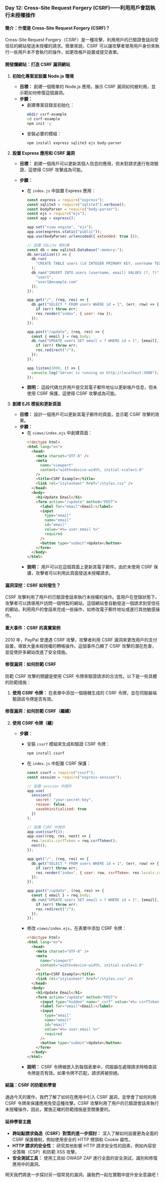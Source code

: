 ### Day 12: Cross-Site Request Forgery (CSRF)——利用用戶會話執行未授權操作

#### 簡介：什麼是 Cross-Site Request Forgery (CSRF)？

Cross-Site Request Forgery（CSRF）是一種攻擊，利用用戶的已驗證會話向受信任的網站發送未授權的請求。簡單來說，CSRF 可以讓攻擊者冒用用戶身份來執行一些用戶本不會執行的操作，如更改帳戶設置或提交表單。

#### 開發爛網站：打造 CSRF 漏洞網站

1. **初始化專案並設置 Node.js 環境**

   - **目標：** 創建一個簡單的 Node.js 應用，展示 CSRF 漏洞如何被利用，並示範如何修復這個漏洞。
   - **步驟：**
     - 創建專案目錄並初始化：
       ```bash
       mkdir csrf-example
       cd csrf-example
       npm init -y
       ```
     - 安裝必要的模組：
       ```bash
       npm install express sqlite3 ejs body-parser
       ```

2. **設置 Express 應用和 CSRF 漏洞**

   - **目標：** 創建一個用戶可以更新其個人信息的應用，但未對請求進行有效驗證，這使得 CSRF 攻擊成為可能。
   - **步驟：**

     - 在 `index.js` 中設置 Express 應用：

       ```javascript
       const express = require("express");
       const sqlite3 = require("sqlite3").verbose();
       const bodyParser = require("body-parser");
       const ejs = require("ejs");
       const app = express();

       app.set("view engine", "ejs");
       app.use(express.static("public"));
       app.use(bodyParser.urlencoded({ extended: true }));

       // 設置 SQLite 資料庫
       const db = new sqlite3.Database(":memory:");
       db.serialize(() => {
         db.run(
           "CREATE TABLE users (id INTEGER PRIMARY KEY, username TEXT, email TEXT)"
         );
         db.run("INSERT INTO users (username, email) VALUES (?, ?)", [
           "user1",
           "user1@example.com"
         ]);
       });

       app.get("/", (req, res) => {
         db.get("SELECT * FROM users WHERE id = 1", (err, row) => {
           if (err) throw err;
           res.render("index", { user: row });
         });
       });

       app.post("/update", (req, res) => {
         const { email } = req.body;
         db.run("UPDATE users SET email = ? WHERE id = 1", [email], (err) => {
           if (err) throw err;
           res.redirect("/");
         });
       });

       app.listen(3000, () => {
         console.log("Server is running on http://localhost:3000");
       });
       ```

     - **說明：** 這段代碼允許用戶提交其電子郵件地址以更新帳戶信息，但未使用 CSRF 保護，這使得 CSRF 攻擊成為可能。

3. **創建 EJS 模板和更新頁面**
   - **目標：** 設計一個用戶可以更新其電子郵件的頁面，並示範 CSRF 攻擊的效果。
   - **步驟：**
     - 在 `views/index.ejs` 中創建頁面：
       ```html
       <!doctype html>
       <html lang="en">
         <head>
           <meta charset="UTF-8" />
           <meta
             name="viewport"
             content="width=device-width, initial-scale=1.0"
           />
           <title>CSRF Example</title>
           <link rel="stylesheet" href="/styles.css" />
         </head>
         <body>
           <h1>Update Email</h1>
           <form action="/update" method="POST">
             <label for="email">Email:</label>
             <input
               type="email"
               name="email"
               id="email"
               value="<%= user.email %>"
               required
             />
             <button type="submit">Update</button>
           </form>
         </body>
       </html>
       ```
     - **說明：** 用戶可以在這個頁面上更新其電子郵件。由於未使用 CSRF 保護，攻擊者可以利用此頁面發送未授權請求。

#### 漏洞深挖：CSRF 如何發生？

CSRF 攻擊利用了用戶的已驗證會話來執行未授權的操作。當用戶在登錄狀態下，攻擊者可以誘導用戶訪問一個特製的網站，這個網站會自動發送一個請求到受信任的網站，利用用戶的會話來完成一些操作，如修改電子郵件地址或進行其他敏感操作。

#### 重大事件：CSRF 的真實案例

2010 年，PayPal 曾遭遇 CSRF 攻擊，攻擊者利用 CSRF 漏洞來更改用戶的支付設置，導致大量未經授權的轉帳操作。這個事件凸顯了 CSRF 攻擊的潛在危害，並促使許多網站改進了安全措施。

#### 修復漏洞：如何防範 CSRF

防範 CSRF 攻擊的關鍵是使用 CSRF 令牌來驗證請求的合法性。以下是一些具體的防範措施：

1. **使用 CSRF 令牌：** 在表單中添加一個隨機生成的 CSRF 令牌，並在伺服器端驗證該令牌是否有效。

#### 修復漏洞：如何防範 CSRF（繼續）

2. **使用 CSRF 令牌（續）**

   - **步驟：**

     - 安裝 `csurf` 模組來生成和驗證 CSRF 令牌：
       ```bash
       npm install csurf
       ```
     - 在 `index.js` 中配置 CSRF 保護：

       ```javascript
       const csurf = require("csurf");
       const session = require("express-session");

       // 設置 session 中間件
       app.use(
         session({
           secret: "your-secret-key",
           resave: false,
           saveUninitialized: true
         })
       );

       // 設置 CSRF 中間件
       app.use(csurf());
       app.use((req, res, next) => {
         res.locals.csrfToken = req.csrfToken();
         next();
       });

       app.get("/", (req, res) => {
         db.get("SELECT * FROM users WHERE id = 1", (err, row) => {
           if (err) throw err;
           res.render("index", { user: row, csrfToken: res.locals.csrfToken });
         });
       });

       app.post("/update", (req, res) => {
         const { email } = req.body;
         db.run("UPDATE users SET email = ? WHERE id = 1", [email], (err) => {
           if (err) throw err;
           res.redirect("/");
         });
       });
       ```

     - 修改 `views/index.ejs`，在表單中添加 CSRF 令牌：
       ```html
       <!doctype html>
       <html lang="en">
         <head>
           <meta charset="UTF-8" />
           <meta
             name="viewport"
             content="width=device-width, initial-scale=1.0"
           />
           <title>CSRF Example</title>
           <link rel="stylesheet" href="/styles.css" />
         </head>
         <body>
           <h1>Update Email</h1>
           <form action="/update" method="POST">
             <input type="hidden" name="_csrf" value="<%= csrfToken %>" />
             <label for="email">Email:</label>
             <input
               type="email"
               name="email"
               id="email"
               value="<%= user.email %>"
               required
             />
             <button type="submit">Update</button>
           </form>
         </body>
       </html>
       ```
     - **說明：** CSRF 令牌被嵌入到每個表單中，伺服器在處理請求時檢查該令牌是否有效。如果令牌不匹配，請求將被拒絕。

#### 結論：CSRF 的防範和學習

通過今天的實作，我們了解了如何在應用中引入 CSRF 漏洞，並學會了如何利用 CSRF 令牌來保護應用免受這種攻擊。CSRF 攻擊利用了用戶的已驗證會話來執行未授權操作，因此，實施正確的防範措施是至關重要的。

#### 延伸學習主題

- **跨站點請求偽造（CSRF）對策的進一步探討：** 深入了解如何設置更為全面的 CSRF 保護機制，例如使用安全的 HTTP 標頭和 Cookie 屬性。
- **HTTP 請求的安全性：** 研究其他影響 HTTP 請求安全性的因素，例如內容安全策略（CSP）和防範 XSS 攻擊。
- **安全測試工具：** 使用工具如 OWASP ZAP 進行全面的安全測試，識別和修復應用中的漏洞。

明天我們將進一步探討另一個常見的漏洞，讓我們一起在實戰中提升安全意識吧！
